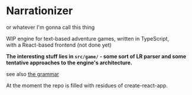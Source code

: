# Narrationizer
or whatever I'm gonna call this thing

WIP engine for text-based adventure games, written in TypeScript,  
with a React-based frontend (not done yet)

**The interesting stuff lies in `src/game/` - some sort of LR parser and some tentative approaches to the engine's architecture.**

see also [the grammar](docs/grammar.md)

At the moment the repo is filled with residues of create-react-app.
